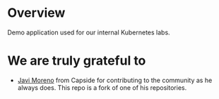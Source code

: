 # Overview

Demo application used for our internal Kubernetes labs.

# We are truly grateful to

* [Javi Moreno](https://github.com/ciberado) from Capside for contributing to the community as he always does. This repo is a fork of one of his repositories.
